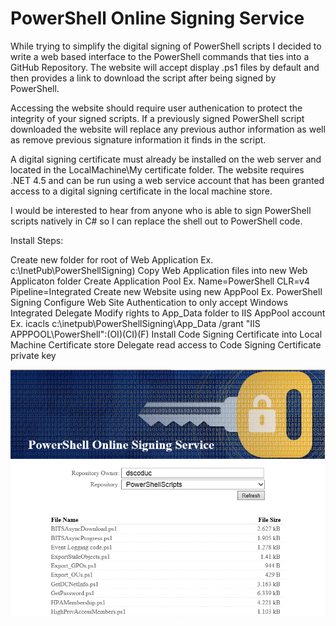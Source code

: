 # PowerShell Online Signing Service

While trying to simplify the digital signing of PowerShell scripts I decided to 
write a web based interface to the PowerShell commands that ties into a GitHub
Repository.  The website will accept display .ps1 files by default and then 
provides a link to download the script after being signed by PowerShell.

Accessing the website should require user authenication to protect the integrity
of your signed scripts.  If a previously signed PowerShell script downloaded the 
website will replace any previous author information as well as remove previous 
signature information it finds in the script.

A digital signing certificate must already be installed on the web server and
located in the LocalMachine\My certificate folder.  The website requires .NET 4.5 
and can be run using a web service account that has been granted access to a 
digital signing certificate in the local machine store.

I would be interested to hear from anyone who is able to sign PowerShell 
scripts natively in C# so I can replace the shell out to PowerShell code. 

Install Steps:

Create new folder for root of Web Application 
	Ex. c:\InetPub\PowerShellSigning)
Copy Web Application files into new Web Applicaton folder
Create Application Pool 
	Ex. Name=PowerShell CLR=v4 Pipeline=Integrated
Create new Website using new AppPool
	Ex. PowerShell Signing
Configure Web Site Authentication to only accept Windows Integrated
Delegate Modify rights to App_Data folder to IIS AppPool account 
	Ex. icacls c:\inetpub\PowerShellSigning\App_Data /grant "IIS APPPOOL\PowerShell":(OI)(CI)(F)
Install Code Signing Certificate into Local Machine Certificate store
Delegate read access to Code Signing Certificate private key

![Main screen snapshot](https://raw.githubusercontent.com/dscoduc/PowerShellOnlineSigningService/master/PowerShellOnlineSigningService.PNG)